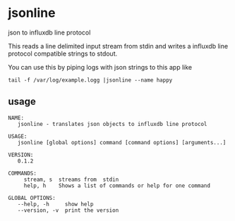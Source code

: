 # jsonline
json to influxdb line protocol

This reads a line delimited input stream from stdin and writes a influxdb line
protocol compatible strings to stdout.

You can use this by piping logs with json strings to this app like

```shell
tail -f /var/log/example.logg |jsonline --name happy
```

## usage
```shell
NAME:
   jsonline - translates json objects to influxdb line protocol

USAGE:
   jsonline [global options] command [command options] [arguments...]

VERSION:
   0.1.2

COMMANDS:
     stream, s  streams from  stdin
     help, h    Shows a list of commands or help for one command

GLOBAL OPTIONS:
   --help, -h     show help
   --version, -v  print the version
```
